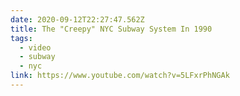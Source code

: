 ```yaml
---
date: 2020-09-12T22:27:47.562Z
title: The "Creepy" NYC Subway System In 1990
tags:
  - video
  - subway
  - nyc
link: https://www.youtube.com/watch?v=5LFxrPhNGAk
---
```

